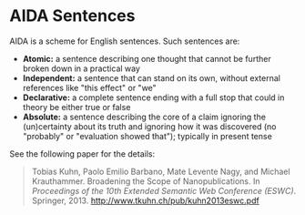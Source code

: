 AIDA Sentences
==============

AIDA is a scheme for English sentences. Such sentences are:

- **Atomic:** a sentence describing one thought that cannot be further broken
  down in a practical way
- **Independent:** a sentence that can stand on its own, without external
  references like "this effect" or "we"
- **Declarative:** a complete sentence ending with a full stop that could in
  theory be either true or false
- **Absolute:** a sentence describing the core of a claim ignoring the
  (un)certainty about its truth and ignoring how it was discovered (no
  "probably" or "evaluation showed that"); typically in present tense

See the following paper for the details:

> Tobias Kuhn, Paolo Emilio Barbano, Mate Levente Nagy, and Michael Krauthammer.
> Broadening the Scope of Nanopublications. In _Proceedings of the 10th Extended
> Semantic Web Conference (ESWC)_. Springer, 2013.
> http://www.tkuhn.ch/pub/kuhn2013eswc.pdf

